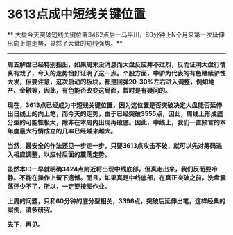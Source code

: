 3613点成中短线关键位置
====

			

** 大盘今天突破短线关键位置3462点后一马平川，60分钟上N个月来第一次延伸出向上笔走势，显然了大盘的短线强势。**

** **

**周五解盘已经特别指出，如果周末没消息而大盘反应并不过烈，反而证明大盘行情真有戏了，今天的走势恰好证明了这一点。个股方面，中驴为代表的有色继续驴性大发，但要注意，这次启动的板块，都是回弹20-30%左右进入调整，例如地产、金融等，因此，有色能否改变这局面，暂时是有疑问的。**

**现在，3613点已经成为中短线关键位置，因为这位置是否突破决定大盘能否延伸出日线上的向上笔，而今天的走势，由于已经突破3555点，因此，周线上形成底分型的可能性极大，除非在本周内出现再破底。因此，中线上，我们一直预言的本年度最大行情成立的几率已经越来越大。**

**当然，最安全的作法还见一步走一步，只要3613点攻击不破，就可以先对筹码进入相应调整，以应付后面的震荡走势。**

**虽然本ID一早就明确3424点附近将出现中线底部，但真走出来，我们反而要冷静。不能在操作上留下遗憾。而且，如果真是中线底部，在真正突破之前，洗盘震荡还少不了，所以，一定要按图作业。**

**上周的问题，只和60分钟的底分型相关，3396点，突破后延伸出笔，这样经典的案例，请多研究。**

**先下，再见。**
